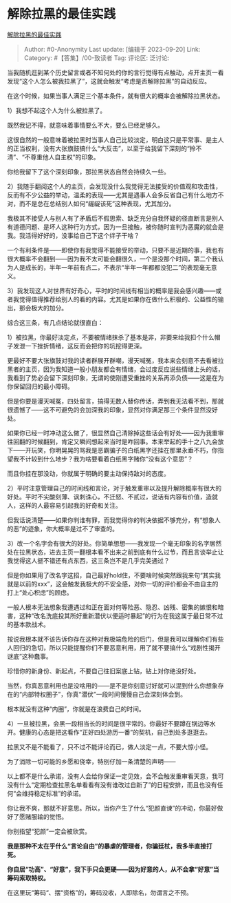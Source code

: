 # 解除拉黑的最佳实践
[解除拉黑的最佳实践](https://zhuanlan.zhihu.com/p/657279300)

> Author: #0-Anonymity
> Last update: [编辑于 2023-09-20]
> Link:
> Category: #【答集】/00-致读者 
> Tag:
> 评论区:
> 泛讨论:

当我随机逛到某个历史留言或者不知何处的你的言行觉得有点触动，点开主页一看发现“这个人怎么被我拉黑了”，这就会触发“考虑是否解除拉黑”的自动反应。

在这个时候，如果当事人满足三个基本条件，就有很大的概率会被解除拉黑状态。

1）我想不起这个人为什么被拉黑了。

既然我记不得，就意味着事情要么不大，要么已经足够久。

这很自然的一般意味着被拉黑时当事人自己比较淡定，明白这只是平常事、是主人的正当权利，没有大张旗鼓搞什么“大反击”，以至于给我留下深刻的“拎不清”、“不尊重他人自主权”的印象。

你给我留下了这个深刻印象，那拉黑状态自然会持续久一些。

2）我随手翻阅这个人的主页，会发现没什么我觉得无法接受的价值观和攻击性，反而有不少公益的举动，温柔的表现——尤其是遇事人会多反省自己有什么地方不对，而不是总在总结别人如何“龌龊该死”这种表现，尤其加分。

我极其不接受人与别人有了矛盾后不假思索、缺乏充分自我怀疑的径直断言是别人有道德问题、是坏人这种行为方式，因为一旦接触，被你随时宣判为恶魔的就会是我。我活得好好的，没事给自己下这个绊子干啥？

一个有利条件是——即使你有我觉得不能接受的举动，只要不是近期的事，我也有很大概率不会翻到——因为我不太可能会翻很久，一个是没那个时间，第二个我认为人是成长的，半年一年前有点二，不表示“半年一年都都没犯二”的表现毫无意义。

3）我发现这人对世界有好奇心，平时的时间线有相当的概率是我会感兴趣——或者我觉得值得推荐给别人的看的内容。尤其是如果你在做什么积极的、公益性的输出，那会极大的加分。

综合这三条，有几点结论就很直白：

1）被拉黑，你最好淡定点，不要被情绪抹杀了基本是非，非要来给我扣个什么帽子发泄一下挫折情绪，这反而会把你的坑挖得更深。

更最好不要大张旗鼓对我的读者群展开群嘲，漫天喊冤，我本来会刻意不去看被拉黑者的主页，因为我知道一般小朋友都会有情绪，会过度反应说些情绪上头的话，我看到了势必会留下深刻印象，无谓的使刚遭受重挫的关系再添负债——这是在为你保留回归的最小障碍。

但是你要是漫天喊冤，四处留言，搞得无数人替你传话，弄到我无法看不到，那就很遗憾了——这不可避免的会加深我的印象，显然对你满足那三个条件显然没好处。

如果你已经一时冲动这么做了，很显然自己清除掉这些话会有好处——因为我重审往回翻的时候翻到，肯定又瞬间想起来当时是咋回事。本来举起的手十之八九会放下——开玩笑，你明晃晃的骂我是恶霸骗子的白纸黑字还挂在那里永垂不朽，你指望我不计较到什么地步？我为啥要看着白纸黑字赌你“没有这个意思”？

而且你挂在那没动，你就属于明确的要主动保持敌对的态度。

2）平时注意管理自己的时间线和言论，对于触发重审以及提升解除概率有很大的好处。平时不尖酸刻薄、讽刺诛心，不迁怒、不贰过，说话有内容有价值，造就人，这样的人最容易引起我的好奇和关注。

但我话说清楚——如果你判谁有罪，而我觉得你的判决依据不够充分，有“想象人的恶”的迹象，你大概率是过不了审查的。

3）改一个名字会有很大的好处。你简单想想——我发现一个毫无印象的名字居然处在拉黑状态，进去主页一翻根本看不出来之前到底有什么过节，而且言谈举止让我觉得这人挺不错还有点东西，这三条岂不是几乎完美通过？

但是你如果用了改名字这招，自己最好hold住，不要啥时候突然跟我来句“其实我就是以前的xxx”，这会触发我极大的不安全感，对你一切的评价都会不由自主的打上“处心积虑”的顾虑。

一般人根本无法想象我遭遇过和正在面对何等险恶、隐忍、凶残、密集的嫉恨和暗害，这种“改名洗底投其所好重新潜伏以便适时暴起”的行为在我这属于最日常不过的基本款战术。

按说我根本就不该告诉你存在这种对我极端危险的后门，但是我可以理解你们有些人回归的急切，所以只能提醒你们不要恶意利用，用了就不要搞什么“戏剧性揭开谜底”这种蠢事。

珍惜你的新身份、新起点，不要自己往旧案底上钻，钻上对你绝没好处。

当然，你真恶意利用也是没啥用的——是不是你刻意讨好就可以混到什么你想象存在的“内部特权圈子”，你真“潜伏”一段时间慢慢自己会深刻体会到。

根本就没有这种“内圈”，你就是在浪费自己的时间。

4）一旦被拉黑，会黑一段相当长的时间是很平常的。你最好不要蹲在锅边等水开。健康的心态是把这看作“正好四处游历一番”的契机，自己到处多逛逛去。

拉黑又不是不能看了，只不过不能评论而已，做人淡定一点，不要大惊小怪。

为了消除一切可能的乡愿和侥幸，特别仔加一条清楚的声明——

以上都不是什么承诺，没有人会给你保证一定见效，会不会触发重审看天意，我可没有什么“定期检查拉黑名单看看有没有谁改过自新了”的日程安排，而且也没有任何“会维持稳定标准”的承诺。

你让我不爽，那就不好意思。所以，当你产生了什么“犯颜直谏”的冲动，你最好做好了愿赌服输的觉悟。

你别指望“犯颜”一定会被欣赏。

**我是那种不太在乎什么“言论自由”的暴虐的管理者，你骗廷杖，我多半直接打死。**

**你自居“功高”、“好意”，我下手只会更硬——因为好意的人，从不会拿“好意”当筹码索取特权。**

在这里玩“筹码“、摆“资格”的，筹码没收，人即除名，勿谓言之不预。